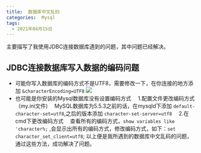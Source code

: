 ```yaml
---
title:  数据库中文乱码
categories:  Mysql
tags:
  - 2021年04月15日
---
```


主要描写了我使用JDBC连接数据库遇到的问题，其中问题已经解决。

 <head>
     <meta name="referrer" content="no-referrer">
 </head>


**JDBC连接数据库写入数据的编码问题**
---
* 可能你写入数据库的编码方式不是UTF8，需要修改一下，在你连接的地方添加 ` &characterEncoding=UTF8 `
![](https://img2020.cnblogs.com/blog/1770410/202104/1770410-20210415214321774-2090300738.png)
* 也可能是你安装的Mysql数据库没有设置编码方式
&emsp;1.配置文件更改编码方式（my.ini文件) 
&emsp;MySQL数据库为5.5.3之前的话，在mysqld下添加 `default-character-set=utf8`,之后的版本添加 `character-set-server=utf8`
&emsp;2.在cmd下更改编码方式
&emsp;查看所有的编码方式，`show variables like 'character%;` ,会显示出所有的编码方式，修改编码方式，如下：`set character_set_client=utf8`;
以上便是我所遇到的数据库中文乱码的问题，通过这些方法，成功解决了问题。
